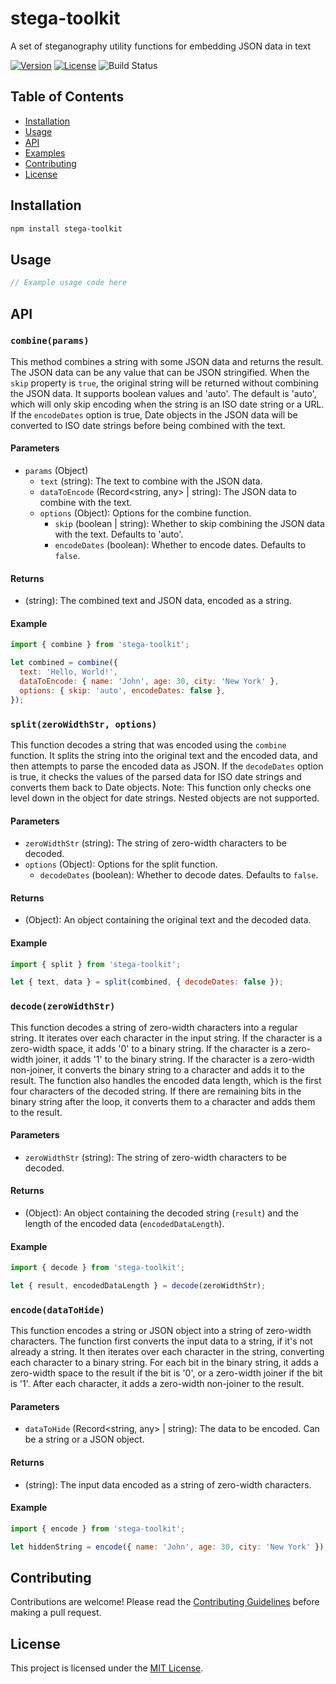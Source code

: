# stega-toolkit

A set of steganography utility functions for embedding JSON data in text

[![Version](https://img.shields.io/npm/v/stega-toolkit.svg)](https://www.npmjs.com/package/stega-toolkit)
[![License](https://img.shields.io/npm/l/stega-toolkit.svg)](https://github.com/2wce/stega-toolkit/blob/main/LICENSE)
![Build Status](https://github.com/2wce/stega-toolkit/actions/workflows/release.yml/badge.svg)

## Table of Contents

- [Installation](#installation)
- [Usage](#usage)
- [API](#api)
- [Examples](#examples)
- [Contributing](#contributing)
- [License](#license)

## Installation

```bash
npm install stega-toolkit
```

## Usage

```javascript
// Example usage code here
```

## API

### `combine(params)`

This method combines a string with some JSON data and returns the result. The JSON data can be any value that can be JSON stringified. When the `skip` property is `true`, the original string will be returned without combining the JSON data. It supports boolean values and 'auto'. The default is 'auto', which will only skip encoding when the string is an ISO date string or a URL. If the `encodeDates` option is true, Date objects in the JSON data will be converted to ISO date strings before being combined with the text.

#### Parameters

- `params` (Object)
  - `text` (string): The text to combine with the JSON data.
  - `dataToEncode` (Record<string, any> | string): The JSON data to combine with the text.
  - `options` (Object): Options for the combine function.
    - `skip` (boolean | string): Whether to skip combining the JSON data with the text. Defaults to 'auto'.
    - `encodeDates` (boolean): Whether to encode dates. Defaults to `false`.

#### Returns

- (string): The combined text and JSON data, encoded as a string.

#### Example

```javascript
import { combine } from 'stega-toolkit';

let combined = combine({
  text: 'Hello, World!',
  dataToEncode: { name: 'John', age: 30, city: 'New York' },
  options: { skip: 'auto', encodeDates: false },
});
```

### `split(zeroWidthStr, options)`

This function decodes a string that was encoded using the `combine` function. It splits the string into the original text and the encoded data, and then attempts to parse the encoded data as JSON. If the `decodeDates` option is true, it checks the values of the parsed data for ISO date strings and converts them back to Date objects. Note: This function only checks one level down in the object for date strings. Nested objects are not supported.

#### Parameters

- `zeroWidthStr` (string): The string of zero-width characters to be decoded.
- `options` (Object): Options for the split function.
  - `decodeDates` (boolean): Whether to decode dates. Defaults to `false`.

#### Returns

- (Object): An object containing the original text and the decoded data.

#### Example

```javascript
import { split } from 'stega-toolkit';

let { text, data } = split(combined, { decodeDates: false });
```

### `decode(zeroWidthStr)`

This function decodes a string of zero-width characters into a regular string. It iterates over each character in the input string. If the character is a zero-width space, it adds '0' to a binary string. If the character is a zero-width joiner, it adds '1' to the binary string. If the character is a zero-width non-joiner, it converts the binary string to a character and adds it to the result. The function also handles the encoded data length, which is the first four characters of the decoded string. If there are remaining bits in the binary string after the loop, it converts them to a character and adds them to the result.

#### Parameters

- `zeroWidthStr` (string): The string of zero-width characters to be decoded.

#### Returns

- (Object): An object containing the decoded string (`result`) and the length of the encoded data (`encodedDataLength`).

#### Example

```javascript
import { decode } from 'stega-toolkit';

let { result, encodedDataLength } = decode(zeroWidthStr);
```

### `encode(dataToHide)`

This function encodes a string or JSON object into a string of zero-width characters. The function first converts the input data to a string, if it's not already a string. It then iterates over each character in the string, converting each character to a binary string. For each bit in the binary string, it adds a zero-width space to the result if the bit is '0', or a zero-width joiner if the bit is '1'. After each character, it adds a zero-width non-joiner to the result.

#### Parameters

- `dataToHide` (Record<string, any> | string): The data to be encoded. Can be a string or a JSON object.

#### Returns

- (string): The input data encoded as a string of zero-width characters.

#### Example

```javascript
import { encode } from 'stega-toolkit';

let hiddenString = encode({ name: 'John', age: 30, city: 'New York' });
```

## Contributing

Contributions are welcome! Please read the [Contributing Guidelines](CONTRIBUTING.md) before making a pull request.

## License

This project is licensed under the [MIT License](LICENSE).

